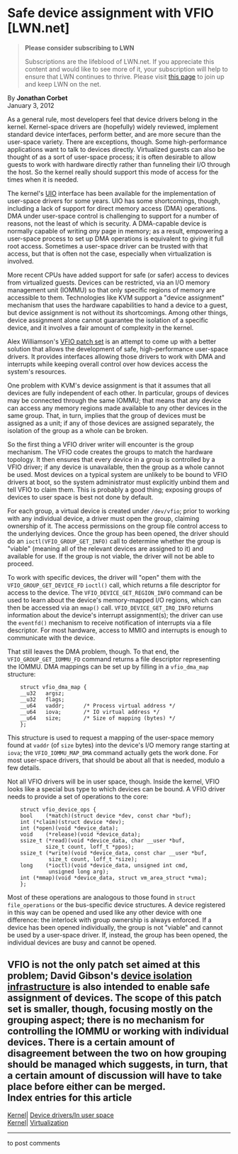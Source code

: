 # Safe device assignment with VFIO [LWN.net]

> **Please consider subscribing to LWN**
> 
> Subscriptions are the lifeblood of LWN.net. If you appreciate this content and would like to see more of it, your subscription will help to ensure that LWN continues to thrive. Please visit [this page](/Promo/nst-nag1/subscribe) to join up and keep LWN on the net. 

By **Jonathan Corbet**  
January 3, 2012 

As a general rule, most developers feel that device drivers belong in the kernel. Kernel-space drivers are (hopefully) widely reviewed, implement standard device interfaces, perform better, and are more secure than the user-space variety. There are exceptions, though. Some high-performance applications want to talk to devices directly. Virtualized guests can also be thought of as a sort of user-space process; it is often desirable to allow guests to work with hardware directly rather than funneling their I/O through the host. So the kernel really should support this mode of access for the times when it is needed. 

The kernel's [UIO](/Articles/232575/) interface has been available for the implementation of user-space drivers for some years. UIO has some shortcomings, though, including a lack of support for direct memory access (DMA) operations. DMA under user-space control is challenging to support for a number of reasons, not the least of which is security. A DMA-capable device is normally capable of writing _any_ page in memory; as a result, empowering a user-space process to set up DMA operations is equivalent to giving it full root access. Sometimes a user-space driver can be trusted with that access, but that is often not the case, especially when virtualization is involved. 

More recent CPUs have added support for safe (or safer) access to devices from virtualized guests. Devices can be restricted, via an I/O memory management unit (IOMMU) so that only specific regions of memory are accessible to them. Technologies like KVM support a "device assignment" mechanism that uses the hardware capabilities to hand a device to a guest, but device assignment is not without its shortcomings. Among other things, device assignment alone cannot guarantee the isolation of a specific device, and it involves a fair amount of complexity in the kernel. 

Alex Williamson's [VFIO patch set](/Articles/473975/) is an attempt to come up with a better solution that allows the development of safe, high-performance user-space drivers. It provides interfaces allowing those drivers to work with DMA and interrupts while keeping overall control over how devices access the system's resources. 

One problem with KVM's device assignment is that it assumes that all devices are fully independent of each other. In particular, groups of devices may be connected through the same IOMMU; that means that any device can access any memory regions made available to any other devices in the same group. That, in turn, implies that the group of devices must be assigned as a unit; if any of those devices are assigned separately, the isolation of the group as a whole can be broken. 

So the first thing a VFIO driver writer will encounter is the group mechanism. The VFIO code creates the groups to match the hardware topology. It then ensures that every device in a group is controlled by a VFIO driver; if any device is unavailable, then the group as a whole cannot be used. Most devices on a typical system are unlikely to be bound to VFIO drivers at boot, so the system administrator must explicitly unbind them and tell VFIO to claim them. This is probably a good thing; exposing groups of devices to user space is best not done by default. 

For each group, a virtual device is created under `/dev/vfio`; prior to working with any individual device, a driver must open the group, claiming ownership of it. The access permissions on the group file control access to the underlying devices. Once the group has been opened, the driver should do an `ioctl(VFIO_GROUP_GET_INFO)` call to determine whether the group is "viable" (meaning all of the relevant devices are assigned to it) and available for use. If the group is not viable, the driver will not be able to proceed. 

To work with specific devices, the driver will "open" them with the `VFIO_GROUP_GET_DEVICE_FD` `ioctl()` call, which returns a file descriptor for access to the device. The `VFIO_DEVICE_GET_REGION_INFO` command can be used to learn about the device's memory-mapped I/O regions, which can then be accessed via an `mmap()` call. `VFIO_DEVICE_GET_IRQ_INFO` returns information about the device's interrupt assignment(s); the driver can use the `eventfd()` mechanism to receive notification of interrupts via a file descriptor. For most hardware, access to MMIO and interrupts is enough to communicate with the device. 

That still leaves the DMA problem, though. To that end, the `VFIO_GROUP_GET_IOMMU_FD` command returns a file descriptor representing the IOMMU. DMA mappings can be set up by filling in a `vfio_dma_map` structure: 
    
    
        struct vfio_dma_map {
    	__u32	argsz;
    	__u32	flags;
    	__u64	vaddr;		/* Process virtual address */
    	__u64	iova;		/* IO virtual address */
    	__u64	size;		/* Size of mapping (bytes) */
        };
    

This structure is used to request a mapping of the user-space memory found at `vaddr` (of `size` bytes) into the device's I/O memory range starting at `iova`; the `VFIO_IOMMU_MAP_DMA` command actually gets the work done. For most user-space drivers, that should be about all that is needed, modulo a few details. 

Not all VFIO drivers will be in user space, though. Inside the kernel, VFIO looks like a special bus type to which devices can be bound. A VFIO driver needs to provide a set of operations to the core: 
    
    
        struct vfio_device_ops {
    	bool	(*match)(struct device *dev, const char *buf);
    	int	(*claim)(struct device *dev);
    	int	(*open)(void *device_data);
    	void	(*release)(void *device_data);
    	ssize_t	(*read)(void *device_data, char __user *buf,
    			size_t count, loff_t *ppos);
    	ssize_t	(*write)(void *device_data, const char __user *buf,
    			 size_t count, loff_t *size);
    	long	(*ioctl)(void *device_data, unsigned int cmd,
    			 unsigned long arg);
    	int	(*mmap)(void *device_data, struct vm_area_struct *vma);
        };
    

Most of these operations are analogous to those found in `struct file_operations` or the bus-specific device structures. A device registered in this way can be opened and used like any other device with one difference: the interlock with group ownership is always enforced. If a device has been opened individually, the group is not "viable" and cannot be used by a user-space driver. If, instead, the group has been opened, the individual devices are busy and cannot be opened. 

VFIO is not the only patch set aimed at this problem; David Gibson's [device isolation infrastructure](/Articles/472269/) is also intended to enable safe assignment of devices. The scope of this patch set is smaller, though, focusing mostly on the grouping aspect; there is no mechanism for controlling the IOMMU or working with individual devices. There is a certain amount of disagreement between the two on how grouping should be managed which suggests, in turn, that a certain amount of discussion will have to take place before either can be merged.  
Index entries for this article  
---  
[Kernel](/Kernel/Index)| [Device drivers/In user space](/Kernel/Index#Device_drivers-In_user_space)  
[Kernel](/Kernel/Index)| [Virtualization](/Kernel/Index#Virtualization)  
  


* * *

to post comments 
